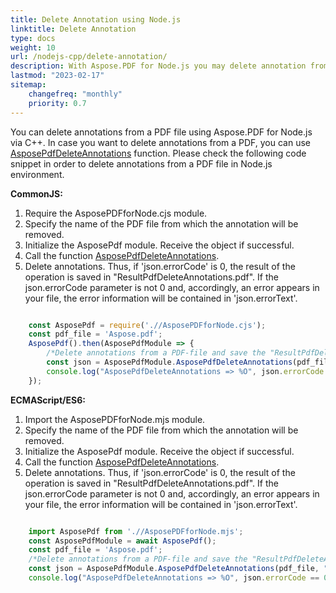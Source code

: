 ```yaml
---
title: Delete Annotation using Node.js
linktitle: Delete Annotation
type: docs
weight: 10
url: /nodejs-cpp/delete-annotation/
description: With Aspose.PDF for Node.js you may delete annotation from your PDF file.
lastmod: "2023-02-17"
sitemap:
    changefreq: "monthly"
    priority: 0.7
---
```


You can delete annotations from a PDF file using Aspose.PDF for Node.js via C++. In case you want to delete annotations from a PDF, you can use [AsposePdfDeleteAnnotations](https://reference.aspose.com/pdf/nodejs-cpp/organize/asposepdfdeleteannotations/) function. 
Please check the following code snippet in order to delete annotations from a PDF file in Node.js environment.

**CommonJS:**

1. Require the AsposePDFforNode.cjs module.
1. Specify the name of the PDF file from which the annotation will be removed.
1. Initialize the AsposePdf module. Receive the object if successful.
1. Call the function [AsposePdfDeleteAnnotations](https://reference.aspose.com/pdf/nodejs-cpp/organize/asposepdfdeleteannotations/).
1. Delete annotations. Thus, if 'json.errorCode' is 0, the result of the operation is saved in "ResultPdfDeleteAnnotations.pdf". If the json.errorCode parameter is not 0 and, accordingly, an error appears in your file, the error information will be contained in 'json.errorText'.

```js

    const AsposePdf = require('.//AsposePDFforNode.cjs');
    const pdf_file = 'Aspose.pdf';
    AsposePdf().then(AsposePdfModule => {
        /*Delete annotations from a PDF-file and save the "ResultPdfDeleteAnnotations.pdf"*/
        const json = AsposePdfModule.AsposePdfDeleteAnnotations(pdf_file, "ResultPdfDeleteAnnotations.pdf");
        console.log("AsposePdfDeleteAnnotations => %O", json.errorCode == 0 ? json.fileNameResult : json.errorText);
    });
```

**ECMAScript/ES6:**

1. Import the AsposePDFforNode.mjs module.
1. Specify the name of the PDF file from which the annotation will be removed.
1. Initialize the AsposePdf module. Receive the object if successful.
1. Call the function [AsposePdfDeleteAnnotations](https://reference.aspose.com/pdf/nodejs-cpp/organize/asposepdfdeleteannotations/).
1. Delete annotations. Thus, if 'json.errorCode' is 0, the result of the operation is saved in "ResultPdfDeleteAnnotations.pdf". If the json.errorCode parameter is not 0 and, accordingly, an error appears in your file, the error information will be contained in 'json.errorText'.

```js

    import AsposePdf from './/AsposePDFforNode.mjs';
    const AsposePdfModule = await AsposePdf();
    const pdf_file = 'Aspose.pdf';
    /*Delete annotations from a PDF-file and save the "ResultPdfDeleteAnnotations.pdf"*/
    const json = AsposePdfModule.AsposePdfDeleteAnnotations(pdf_file, "ResultPdfDeleteAnnotations.pdf");
    console.log("AsposePdfDeleteAnnotations => %O", json.errorCode == 0 ? json.fileNameResult : json.errorText);
```
